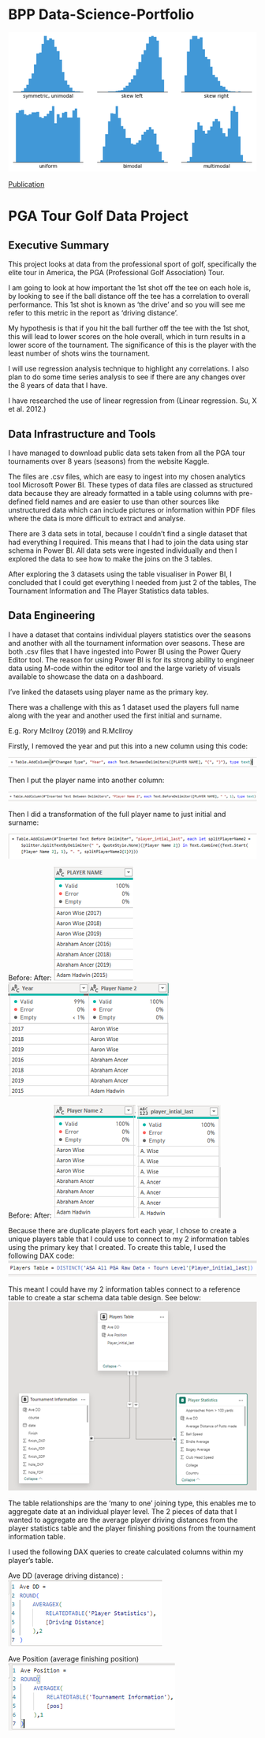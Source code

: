 # BPP Data-Science-Portfolio

![histogram](assets/images/histogram.png)

[Publication](https://www.google.co.uk/)

# PGA Tour Golf Data Project

## Executive Summary

This project looks at data from the professional sport of golf, specifically the elite tour in America, the PGA (Professional Golf Association) Tour.

I am going to look at how important the 1st shot off the tee on each hole is, by looking to see if the ball distance off the tee has a correlation to overall performance. This 1st shot is known as ‘the drive’ and so you will see me refer to this metric in the report as ‘driving distance’.

My hypothesis is that if you hit the ball further off the tee with the 1st shot, this will lead to lower scores on the hole overall, which in turn results in a lower score of the tournament. The significance of this is the player with the least number of shots wins the tournament. 

I will use regression analysis technique to highlight any correlations. I also plan to do some time series analysis to see if there are any changes over the 8 years of data that I have. 

I have researched the use of linear regression from (Linear regression. Su, X et al. 2012.) 

## Data Infrastructure and Tools

I have managed to download public data sets taken from all the PGA tour tournaments over 8 years (seasons) from the website Kaggle.

The files are .csv files, which are easy to ingest into my chosen analytics tool Microsoft Power BI. These types of data files are classed as structured data because they are already formatted in a table using columns with pre-defined field names and are easier to use than other sources like unstructured data which can include pictures or information within PDF files where the data is more difficult to extract and analyse.  

There are 3 data sets in total, because I couldn’t find a single dataset that had everything I required. This means that I had to join the data using star schema in Power BI. All data sets were ingested individually and then I explored the data to see how to make the joins on the 3 tables. 

After exploring the 3 datasets using the table visualiser in Power BI, I concluded that I could get everything I needed from just 2 of the tables, The Tournament Information and The Player Statistics data tables. 

## Data Engineering

I have a dataset that contains individual players statistics over the seasons and another with all the tournament information over seasons. These are both .csv files that I have ingested into Power BI using the Power Query Editor tool. 
The reason for using Power BI is for its strong ability to engineer data using M-code within the editor tool and the large variety of visuals available to showcase the data on a dashboard.  

I’ve linked the datasets using player name as the primary key. 

There was a challenge with this as 1 dataset used the players full name along with the year and another used the first initial and surname. 

E.g. Rory McIlroy (2019) and R.McIlroy  

Firstly, I removed the year and put this into a new column using this code:

 ![Image](assets/images/001_Data_Engineering.png)

Then I put the player name into another column:

 ![Image](assets/images/002_Data_Engineering.png)

Then I did a transformation of the full player name to just initial and surname:
 
 ![Image](assets/images/003_Data_Engineering.png)

Before:                                                             After:
 ![Image](assets/images/004_Data_Engineering.png)                   ![Image](assets/images/005_Data_Engineering.png)

Before:                                                             After:
 ![Image](assets/images/006_Data_Engineering.png)                   ![Image](assets/images/007_Data_Engineering.png)


Because there are duplicate players fort each year, I chose to create a unique players table that I could use to connect to my 2 information tables using the primary key that I created. To create this table, I used the following DAX code:
 ![Image](assets/images/008_Data_Engineering.png) 

This meant I could have my 2 information tables connect to a reference table to create a star schema data table design. See below:
 ![Image](assets/images/009_Data_Engineering.png)

The table relationships are the ‘many to one’ joining type, this enables me to aggregate date at an individual player level. 
The 2 pieces of data that I wanted to aggregate are the average player driving distances from the player statistics table and the player finishing positions from the tournament information table. 

I used the following DAX queries to create calculated columns within my player’s table. 

Ave DD (average driving distance) :
![Image](assets/images/010_Data_Engineering.png) 

Ave Position (average finishing position)
![Image](assets/images/011_Data_Engineering.png) 

